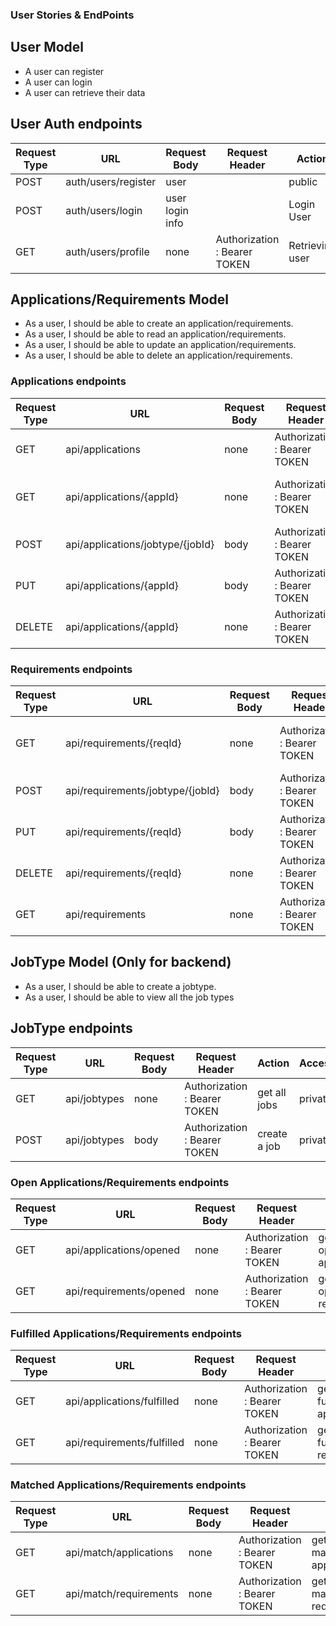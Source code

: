 ### User Stories & EndPoints

## User Model
- A user can register
- A user can login
- A user can retrieve their data

## User Auth endpoints
| Request Type | URL                 | Request Body              | Request Header     | Action          | Access  |
| ------------ | ------------------- | ------------------------- | ------------------ | --------------- | ------- |
| POST         | auth/users/register | user                      |    | public  |
| POST         | auth/users/login    | user login info           |                    | Login User      | public  |
| GET          | auth/users/profile  | none                      | Authorization : Bearer TOKEN | Retrieving user | private |


## Applications/Requirements Model
- As a user, I should be able to create an application/requirements.
- As a user, I should be able to read an application/requirements.
- As a user, I should be able to update an application/requirements.
- As a user, I should be able to delete an application/requirements.

### Applications endpoints
| Request Type | URL                              | Request Body | Request Header               | Action                               | Access  |
| ------------ |----------------------------------|--------------| ---------------------------- |--------------------------------------| ------- |
| GET          | api/applications                 | none         | Authorization : Bearer TOKEN | get all applications                 | private |
| GET          | api/applications/{appId}         | none         | Authorization : Bearer TOKEN | get a specific application for a job | private |
| POST         | api/applications/jobtype/{jobId} | body         | Authorization : Bearer TOKEN | create an application for a job      | private |
| PUT          | api/applications/{appId}         | body         | Authorization : Bearer TOKEN | update an application                | private |
| DELETE       | api/applications/{appId}         | none         | Authorization : Bearer TOKEN | Delete an application                | private |

### Requirements endpoints
| Request Type | URL                                   | Request Body | Request Header               | Action                                                        | Access  |
| ------------ |---------------------------------------|--------------| ---------------------------- |---------------------------------------------------------------| ------- |
| GET          | api/requirements/{reqId}              | none         | Authorization : Bearer TOKEN | get a specific application for a job                          | private |
| POST         | api/requirements/jobtype/{jobId}      | body         | Authorization : Bearer TOKEN | create a requirement for a job                                | private |
| PUT          | api/requirements/{reqId}              | body         | Authorization : Bearer TOKEN | Update a requirement                                          | private |
| DELETE       | api/requirements/{reqId}              | none         | Authorization : Bearer TOKEN | Delete a requirement                                          | private |
| GET          | api/requirements                      | none         | Authorization : Bearer TOKEN | get all requirements for a job                                | private |


## JobType Model (Only for backend)
- As a user, I should be able to create a jobtype.
- As a user, I should be able to view all the job types

## JobType endpoints

| Request Type | URL                       | Request Body     | Request Header               | Action       | Access  |
| ------------ | ------------------------- |------------------| ---------------------------- |--------------| ------- |
| GET          | api/jobtypes             | none             | Authorization : Bearer TOKEN | get all jobs | private |
| POST         | api/jobtypes              | body             | Authorization : Bearer TOKEN | create a job | private |


### Open Applications/Requirements endpoints

| Request Type | URL                                         | Request Body              | Request Header               | Action                                                            | Access  |
|--------------|---------------------------------------------|---------------------------| ---------------------------- |-------------------------------------------------------------------| ------- |
| GET          | api/applications/opened                     | none                      | Authorization : Bearer TOKEN | get all opened applications                                       | private |
| GET          | api/requirements/opened                     | none                      | Authorization : Bearer TOKEN | get all opened requirements                                       | private |

### Fulfilled Applications/Requirements endpoints

| Request Type | URL                                         | Request Body              | Request Header               | Action                         | Access  |
|--------------|---------------------------------------------|---------------------------| ---------------------------- |--------------------------------| ------- |
| GET          | api/applications/fulfilled                     | none                      | Authorization : Bearer TOKEN | get all fulfilled applications | private |
| GET          | api/requirements/fulfilled                     | none                      | Authorization : Bearer TOKEN | get all fulfilled requirements | private |

### Matched Applications/Requirements endpoints

| Request Type | URL                    | Request Body              | Request Header               | Action                       | Access  |
|--------------|------------------------|---------------------------| ---------------------------- |------------------------------| ------- |
| GET          | api/match/applications | none                      | Authorization : Bearer TOKEN | get all matched applications | private |
| GET          | api/match/requirements | none                      | Authorization : Bearer TOKEN | get all matched requirements | private |

